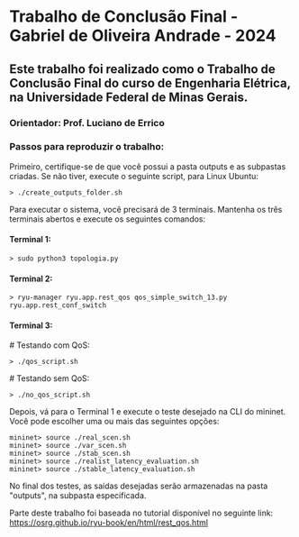 
# Trabalho de Conclusão Final - Gabriel de Oliveira Andrade - 2024

## Este trabalho foi realizado como o Trabalho de Conclusão Final do curso de Engenharia Elétrica, na Universidade Federal de Minas Gerais.

### Orientador: Prof. Luciano de Errico

### Passos para reproduzir o trabalho:

Primeiro, certifique-se de que você possui a pasta outputs e as subpastas criadas. Se não tiver, execute o seguinte script, para Linux Ubuntu:

```
> ./create_outputs_folder.sh
```

Para executar o sistema, você precisará de 3 terminais. Mantenha os três terminais abertos e execute os seguintes comandos:

#### Terminal 1:

```
> sudo python3 topologia.py
```

#### Terminal 2:

```
> ryu-manager ryu.app.rest_qos qos_simple_switch_13.py ryu.app.rest_conf_switch
```

#### Terminal 3:

\# Testando com QoS:

```
> ./qos_script.sh
```

\# Testando sem QoS:

```
> ./no_qos_script.sh
```

Depois, vá para o Terminal 1 e execute o teste desejado na CLI do mininet. Você pode escolher uma ou mais das seguintes opções:

```
mininet> source ./real_scen.sh
mininet> source ./var_scen.sh
mininet> source ./stab_scen.sh
mininet> source ./realist_latency_evaluation.sh
mininet> source ./stable_latency_evaluation.sh
```

No final dos testes, as saídas desejadas serão armazenadas na pasta "outputs", na subpasta especificada.

Parte deste trabalho foi baseada no tutorial disponível no seguinte link: https://osrg.github.io/ryu-book/en/html/rest_qos.html